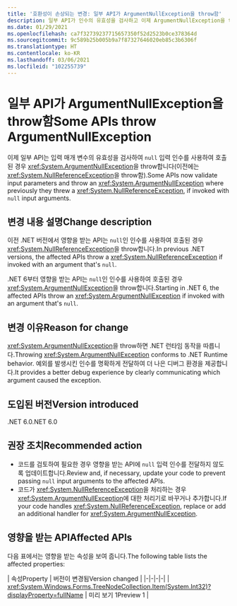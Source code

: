 ```yaml
---
title: '호환성이 손상되는 변경: 일부 API가 ArgumentNullException을 throw함'
description: 일부 API가 인수의 유효성을 검사하고 이제 ArgumentNullException을 throw하는 .NET 6의 호환성이 손상되는 변경에 관해 알아봅니다.
ms.date: 01/29/2021
ms.openlocfilehash: ca7f32739237715657350f52d2523b0ce378364d
ms.sourcegitcommit: 9c589b25b005b9a7f87327646020eb85c3b6306f
ms.translationtype: HT
ms.contentlocale: ko-KR
ms.lasthandoff: 03/06/2021
ms.locfileid: "102255739"
---
```

# <a name="some-apis-throw-argumentnullexception"></a><span data-ttu-id="972e0-103">일부 API가 ArgumentNullException을 throw함</span><span class="sxs-lookup"><span data-stu-id="972e0-103">Some APIs throw ArgumentNullException</span></span>

<span data-ttu-id="972e0-104">이제 일부 API는 입력 매개 변수의 유효성을 검사하여 `null` 입력 인수를 사용하여 호출된 경우 <xref:System.ArgumentNullException>을 throw합니다(이전에는 <xref:System.NullReferenceException>을 throw함).</span><span class="sxs-lookup"><span data-stu-id="972e0-104">Some APIs now validate input parameters and throw an <xref:System.ArgumentNullException> where previously they threw a <xref:System.NullReferenceException>, if invoked with `null` input arguments.</span></span>

## <a name="change-description"></a><span data-ttu-id="972e0-105">변경 내용 설명</span><span class="sxs-lookup"><span data-stu-id="972e0-105">Change description</span></span>

<span data-ttu-id="972e0-106">이전 .NET 버전에서 영향을 받는 API는 `null`인 인수를 사용하여 호출된 경우 <xref:System.NullReferenceException>을 throw합니다.</span><span class="sxs-lookup"><span data-stu-id="972e0-106">In previous .NET versions, the affected APIs throw a <xref:System.NullReferenceException> if invoked with an argument that's `null`.</span></span>

<span data-ttu-id="972e0-107">.NET 6부터 영향을 받는 API는 `null`인 인수를 사용하여 호출된 경우 <xref:System.ArgumentNullException>을 throw합니다.</span><span class="sxs-lookup"><span data-stu-id="972e0-107">Starting in .NET 6, the affected APIs throw an <xref:System.ArgumentNullException> if invoked with an argument that's `null`.</span></span>

## <a name="reason-for-change"></a><span data-ttu-id="972e0-108">변경 이유</span><span class="sxs-lookup"><span data-stu-id="972e0-108">Reason for change</span></span>

<span data-ttu-id="972e0-109"><xref:System.ArgumentNullException>을 throw하면 .NET 런타임 동작을 따릅니다.</span><span class="sxs-lookup"><span data-stu-id="972e0-109">Throwing <xref:System.ArgumentNullException> conforms to .NET Runtime behavior.</span></span> <span data-ttu-id="972e0-110">예외를 발생시킨 인수를 명확하게 전달하여 더 나은 디버그 환경을 제공합니다.</span><span class="sxs-lookup"><span data-stu-id="972e0-110">It provides a better debug experience by clearly communicating which argument caused the exception.</span></span>

## <a name="version-introduced"></a><span data-ttu-id="972e0-111">도입된 버전</span><span class="sxs-lookup"><span data-stu-id="972e0-111">Version introduced</span></span>

<span data-ttu-id="972e0-112">.NET 6.0</span><span class="sxs-lookup"><span data-stu-id="972e0-112">.NET 6.0</span></span>

## <a name="recommended-action"></a><span data-ttu-id="972e0-113">권장 조치</span><span class="sxs-lookup"><span data-stu-id="972e0-113">Recommended action</span></span>

- <span data-ttu-id="972e0-114">코드를 검토하여 필요한 경우 영향을 받는 API에 `null` 입력 인수를 전달하지 않도록 업데이트합니다.</span><span class="sxs-lookup"><span data-stu-id="972e0-114">Review and, if necessary, update your code to prevent passing `null` input arguments to the affected APIs.</span></span>
- <span data-ttu-id="972e0-115">코드가 <xref:System.NullReferenceException>을 처리하는 경우 <xref:System.ArgumentNullException>에 대한 처리기로 바꾸거나 추가합니다.</span><span class="sxs-lookup"><span data-stu-id="972e0-115">If your code handles <xref:System.NullReferenceException>, replace or add an additional handler for <xref:System.ArgumentNullException>.</span></span>

## <a name="affected-apis"></a><span data-ttu-id="972e0-116">영향을 받는 API</span><span class="sxs-lookup"><span data-stu-id="972e0-116">Affected APIs</span></span>

<span data-ttu-id="972e0-117">다음 표에서는 영향을 받는 속성을 보여 줍니다.</span><span class="sxs-lookup"><span data-stu-id="972e0-117">The following table lists the affected properties:</span></span>

| <span data-ttu-id="972e0-118">속성</span><span class="sxs-lookup"><span data-stu-id="972e0-118">Property</span></span> | <span data-ttu-id="972e0-119">버전이 변경됨</span><span class="sxs-lookup"><span data-stu-id="972e0-119">Version changed</span></span> |
|-|-|-|-|
| <xref:System.Windows.Forms.TreeNodeCollection.Item(System.Int32)?displayProperty=fullName> | <span data-ttu-id="972e0-120">미리 보기 1</span><span class="sxs-lookup"><span data-stu-id="972e0-120">Preview 1</span></span> |

<!--

### Affected APIs

- `P:System.Windows.Forms.TreeNodeCollection.Item(System.Int32)`

### Category

Windows Forms

-->
